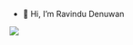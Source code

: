- 👋 Hi, I’m Ravindu Denuwan

![](https://komarev.com/ghpvc/?username=michaelrevington&color=green&style=for-the-badge)
